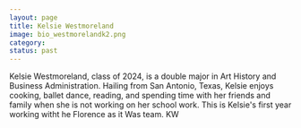 ```yaml
---
layout: page
title: Kelsie Westmoreland    
image: bio_westmorelandk2.png    
category:
status: past
---
```


Kelsie Westmoreland, class of 2024, is a double major in Art History and Business Administration. Hailing from San Antonio, Texas, Kelsie enjoys cooking, ballet dance, reading, and spending time with her friends and family when she is not working on her school work. This is Kelsie's first year working witht he Florence as it Was team. 
KW
